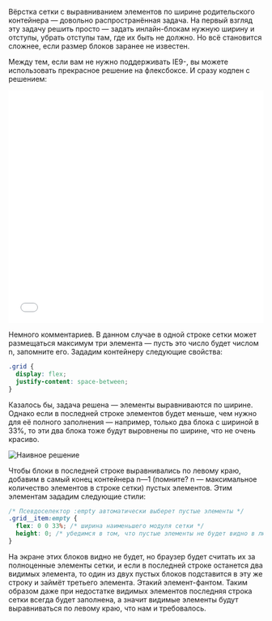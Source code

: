 Вёрстка сетки с выравниванием элементов по ширине родительского контейнера — довольно распространённая задача. На первый взгляд эту задачу решить просто — задать инлайн-блокам нужную ширину и отступы, убрать отступы там, где их быть не должно. Но всё становится сложнее, если размер блоков заранее не известен.

Между тем, если вам не нужно поддерживать IE9-, вы можете использовать прекрасное решение на флексбоксе. И сразу кодпен с решением:

<iframe height='460' scrolling='no' src='//codepen.io/andrew-r/embed/yYORwm/?height=461&theme-id=0&default-tab=result' frameborder='no' allowtransparency='true' allowfullscreen='true' style='width: 100%; max-width: 760px;'>See the Pen <a href='http://codepen.io/andrew-r/pen/yYORwm/'>Grid</a> by Andrew Romanov (<a href='http://codepen.io/andrew-r'>@andrew-r</a>) on <a href='http://codepen.io'>CodePen</a>.
</iframe>

Немного комментариев. В данном случае в одной строке сетки может размещаться максимум три элемента — пусть это число будет числом n, запомните его. Зададим контейнеру следующие свойства:

```css
.grid {
  display: flex;
  justify-content: space-between;
}
```

Казалось бы, задача решена — элементы выравниваются по ширине. Однако если в последней строке элементов будет меньше, чем нужно для её полного заполнения — например, только два блока с шириной в 33%, то эти два блока тоже будут выровнены по ширине, что не очень красиво.

![Наивное решение](grid.png)

Чтобы блоки в последней строке выравнивались по левому краю, добавим в самый конец контейнера n—1 (помните? n — максимальное количество элементов в строке сетки) пустых элементов. Этим элементам зададим следующие стили:

```css
/* Псевдоселектор :empty автоматически выберет пустые элементы */
.grid__item:empty {
  flex: 0 0 33%; /* ширина наименьшего модуля сетки */
  height: 0; /* убедимся в том, что пустые элементы не будет видно в любом случае */
}
```

На экране этих блоков видно не будет, но браузер будет считать их за полноценные элементы сетки, и если в последней строке останется два видимых элемента, то один из двух пустых блоков подставится в эту же строку и займёт третьего элемента. Этакий элемент-фантом. Таким образом даже при недостатке видимых элементов последняя строка сетки всегда будет заполнена, а значит видимые элементы будут выравниваться по левому краю, что нам и требовалось.
